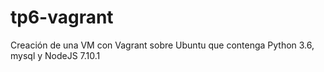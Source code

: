 # tp6-vagrant
Creación de una VM con Vagrant sobre Ubuntu que contenga Python 3.6, mysql y NodeJS 7.10.1
